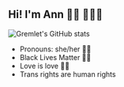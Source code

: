 ## Hi! I'm Ann 👋🏾 👩🏾‍💻

![Gremlet's GitHub stats](https://github-readme-stats.vercel.app/api?username=Gremlet&show_icons=true&theme=radical)


- Pronouns: she/her 👩🏾
- Black Lives Matter ✊🏾
- Love is love 🏳️‍🌈
- Trans rights are human rights 


<!--
**Gremlet/Gremlet** is a ✨ _special_ ✨ repository because its `README.md` (this file) appears on your GitHub profile.

[![Top Langs](https://github-readme-stats.vercel.app/api/top-langs/?username=Gremlet)](https://github.com/Gremlet/github-readme-stats)


Here are some ideas to get you started:

- 🔭 I’m currently working on ...
- 🌱 I’m currently learning ...
- 👯 I’m looking to collaborate on ...
- 🤔 I’m looking for help with ...
- 💬 Ask me about ...
- 📫 How to reach me: ...
- 😄 Pronouns: ...
- ⚡ Fun fact: ...
-->
